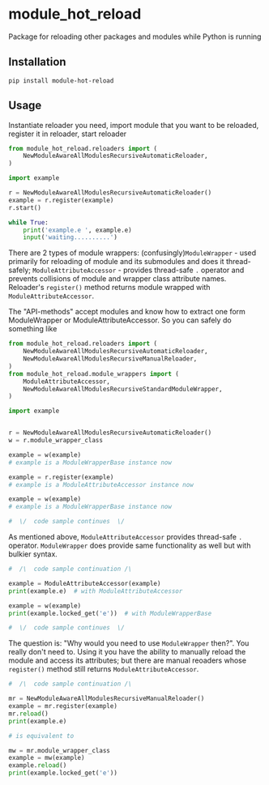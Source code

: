 # module_hot_reload

Package for reloading other packages and modules while Python is running

## Installation

```shell
pip install module-hot-reload
```

## Usage

Instantiate reloader you need, import module that you want to be reloaded,
register it in reloader, start reloader

```python
from module_hot_reload.reloaders import (
    NewModuleAwareAllModulesRecursiveAutomaticReloader,
)

import example

r = NewModuleAwareAllModulesRecursiveAutomaticReloader()
example = r.register(example)
r.start()

while True:
    print('example.e ', example.e)
    input('waiting..........')
```

There are 2 types of module wrappers: (confusingly)`ModuleWrapper` - used
primarily for reloading of module and its submodules and does it thread-safely;
`ModuleAttributeAccessor` - provides thread-safe `.` operator and prevents
collisions of module and wrapper class attribute names.
Reloader's `register()` method returns module wrapped
with `ModuleAttributeAccessor`.

The "API-methods" accept modules and know how to extract one form
ModuleWrapper or ModuleAttributeAccessor. So you can safely do something like

```python
from module_hot_reload.reloaders import (
    NewModuleAwareAllModulesRecursiveAutomaticReloader,
    NewModuleAwareAllModulesRecursiveManualReloader,
)
from module_hot_reload.module_wrappers import (
    ModuleAttributeAccessor,
    NewModuleAwareAllModulesRecursiveStandardModuleWrapper,
)

import example


r = NewModuleAwareAllModulesRecursiveAutomaticReloader()
w = r.module_wrapper_class

example = w(example)
# example is a ModuleWrapperBase instance now

example = r.register(example)
# example is a ModuleAttributeAccessor instance now

example = w(example)
# example is a ModuleWrapperBase instance now

#  \/  code sample continues  \/
```

As mentioned above, `ModuleAttributeAccessor` provides thread-safe `.`
operator.
`ModuleWrapper` does provide same functionality as well but with bulkier
syntax.

```python
#  /\  code sample continuation /\

example = ModuleAttributeAccessor(example)
print(example.e)  # with ModuleAttributeAccessor

example = w(example)
print(example.locked_get('e'))  # with ModuleWrapperBase

#  \/  code sample continues  \/
```

The question is: "Why would you need to use `ModuleWrapper` then?".
You really don't need to. Using it you have the ability to manually reload
the module and access its attributes; but there are manual reoaders whose
`register()` method still returns `ModuleAttributeAccessor`.

```python
#  /\  code sample continuation /\

mr = NewModuleAwareAllModulesRecursiveManualReloader()
example = mr.register(example)
mr.reload()
print(example.e)

# is equivalent to

mw = mr.module_wrapper_class
example = mw(example)
example.reload()
print(example.locked_get('e'))
```
